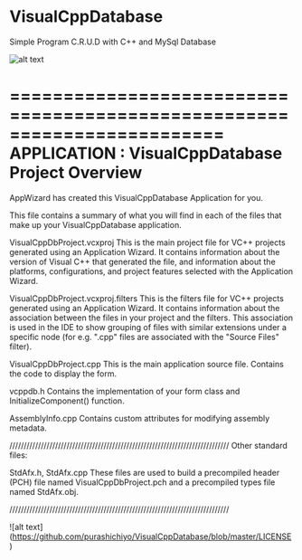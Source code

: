 # VisualCppDatabase
Simple Program C.R.U.D with C++ and MySql Database

![alt text](https://github.com/purashichiyo/VisualCppDatabase/blob/master/VisualCppDbProject/Portfolio.JPG)

========================================================================
    APPLICATION : VisualCppDatabase Project Overview
========================================================================

AppWizard has created this VisualCppDatabase Application for you.  

This file contains a summary of what you will find in each of the files that
make up your VisualCppDatabase application.

VisualCppDbProject.vcxproj
    This is the main project file for VC++ projects generated using an Application Wizard. 
    It contains information about the version of Visual C++ that generated the file, and 
    information about the platforms, configurations, and project features selected with the
    Application Wizard.

VisualCppDbProject.vcxproj.filters
    This is the filters file for VC++ projects generated using an Application Wizard. 
    It contains information about the association between the files in your project 
    and the filters. This association is used in the IDE to show grouping of files with
    similar extensions under a specific node (for e.g. ".cpp" files are associated with the
    "Source Files" filter).

VisualCppDbProject.cpp
    This is the main application source file.
    Contains the code to display the form.

vcppdb.h
    Contains the implementation of your form class and InitializeComponent() function.

AssemblyInfo.cpp
    Contains custom attributes for modifying assembly metadata.

/////////////////////////////////////////////////////////////////////////////
Other standard files:

StdAfx.h, StdAfx.cpp
    These files are used to build a precompiled header (PCH) file
    named VisualCppDbProject.pch and a precompiled types file named StdAfx.obj.

/////////////////////////////////////////////////////////////////////////////

![alt text] (https://github.com/purashichiyo/VisualCppDatabase/blob/master/LICENSE)
